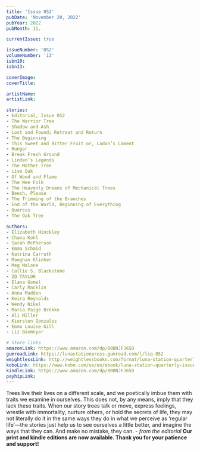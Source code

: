 ```yaml
---
title: 'Issue 052'
pubDate: 'November 20, 2022'
pubYear: 2022
pubMonth: 11,

currentIssue: true

issueNumber: '052'
volumeNumber: '13'
isbn10: 
isbn13: 

coverImage: 
coverTitle: 

artistName: 
artistLink: 

stories:
- Editorial, Issue 052
- The Warrior Tree
- Shadow and Ash
- Lost and Found; Retreat and Return
- The Beginning
- This Sweet and Bitter Fruit or, Ladon’s Lament
- Hunger
- Break Fresh Ground
- Linden’s Legends
- The Mother Tree
- Live Oak
- Of Wood and Flame
- The Wee Folk
- The Heavenly Dreams of Mechanical Trees
- Beech, Please
- The Trimming of the Branches
- End of the World, Beginning of Everything
- Quercus
- The Oak Tree

authors:
- Elizabeth Hinckley
- Chana Kohl
- Sarah McPherson
- Emma Schmid
- Katrina Carruth
- Maeghan Klinker
- Meg Malone
- Callie S. Blackstone
- ZQ TAYLOR
- Elana Gomel
- Carly Racklin
- Anna Madden
- Keira Reynolds
- Wendy Nikel
- Maria Paige Brekke
- Ali Miller
- Kiersten Gonzalez
- Emma Louise Gill
- Liz Baxmeyer

# Store links
amazonLink: https://www.amazon.com/dp/B0BNJFJ65D
gumroadLink: https://lunastationpress.gumroad.com/l/lsq-052
weightlessLink: http://weightlessbooks.com/format/luna-station-quarterly-issue-52
koboLink: https://www.kobo.com/us/en/ebook/luna-station-quarterly-issue-052
kindleLink: https://www.amazon.com/dp/B0BNJFJ65D
payhipLink: 
---
```


Trees live their lives on a different scale, and we poetically imbue them with traits we examine in ourselves. This does not, by any means, imply that they lack these traits. When our story trees talk or move, express feelings, wrestle with immortality, nurture others, or hold the secrets of life, they may not literally do it in the same ways they do in what we perceive as ‘regular life’—the stories just help us to see ourselves a little better, and imagine the ways that they can. And make no mistake, they can. <em>- from the editorial</em>
<strong>Our print and kindle editions are now available. Thank you for your patience and support!</strong>
